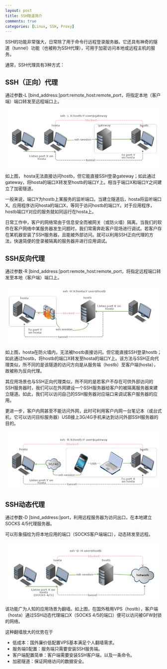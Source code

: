 ```yaml
---
layout: post
title: SSH隧道简介
comments: true
categories: [Linux, SSH, Proxy]
---
```


SSH的功能非常强大，日常除了用于命令行远程登录服务器。它还具有神奇的隧道（tunnel）功能（也被称为SSH代理），可用于加密访问本地或远程主机的服务。

通常，SSH代理具有3种方式：

## SSH（正向）代理 ##

通过参数-L [bind\_address:]port:remote\_host:remote\_port，将指定本地（客户端）端口转发至远程端口上。

![SSH Proxy](/images/ssh-tunnel-proxy.png)

如上图， hosta无法直接访问hostb，但它能直接SSH登录gateway；如此通过gateway，将hosta的端口X转发至hostb的端口Y上。相当于端口X和端口Y之间建立了加密隧道。

一般来说，端口Y为hostb上某服务的监听端口。当建立隧道后，hosta将监听端口X。应用程序访问hosta的端口X，等同于访问hostb的端口Y。对于应用程序，hostb端口Y对应的服务就如同运行在hosta上。

日常工作中，客户的网络常由于信息安全而被网关（或防火墙）隔离。当我们的软件在客户网络中某服务器发生问题时，我们常需奔赴客户现场进行调试。若客户存在某机器安装了SSH服务器，且能被外部访问。就可以利用SSH正向代理的方法，快速简便的登录被隔离的服务器并进行应用调试。


## SSH反向代理 ##

通过参数-R [bind\_address:]port:remote\_host:remote\_port，将指定远程端口转发至本地（客户端）端口上。

![SSH Reverse Proxy](/images/ssh-tunnel-reverse-proxy.png)

如上图，hosta在防火墙内，无法被hostb直接访问。但它能直接SSH登录hostb；如此通过hostb，将hostb的端口X转发至hosta的端口Y上。该方法与SSH正向代理类似，所不同的是该隧道的访问方向是从服务端（hostb）至客户端(hosta），故被称为反向代理。

其应用场景也与SSH正向代理类似，所不同的是若客户不存在可供外部访问的SSH服务器时，我们可以在外网建设一个SSH服务器给客户的被隔离服务器来建立隧道。如此，我们可以访问自己的SSH服务器对应端口来调试客户服务器的应用。

更进一步，客户内网甚至不能访问外网，此时可利用客户内网一台笔记本（或台式机，它可以访问目标服务器）USB接上3G/4G手机来达到访问外部SSH服务器的目的。

![SSH Reverse Proxy Mobile](/images/ssh-tunnel-reverse-proxy-mobile.png)

## SSH动态代理 ##

通过参数-D [bind\_address:]port，利用远程服务器为访问出口，在本地建立SOCKS 4/5代理服务器。

可以形象描绘为将本地应用的端口（SOCKS客户端端口），动态转发至远程。

![SSH Dynamic Proxy](/images/ssh-tunnel-dynamic-proxy.png)

该功能广为人知的应用场景为翻墙。如上图，在国外租用VPS（hostb），客户端（hosta）通过SSH动态代理端口X（SOCKS 4/5的端口）便可以访问被GFW封锁的网络。

这种翻墙放大的优势在于

* 低成本：国外廉价低配置VPS基本满足个人翻墙需求。
* 服务端0配置：服务端只需要安装SSH服务端。
* 客户端配置简单：客户端需要安装SSH客户端，以及一条命令。
* 加密隧道：保证网络访问的数据安全。

